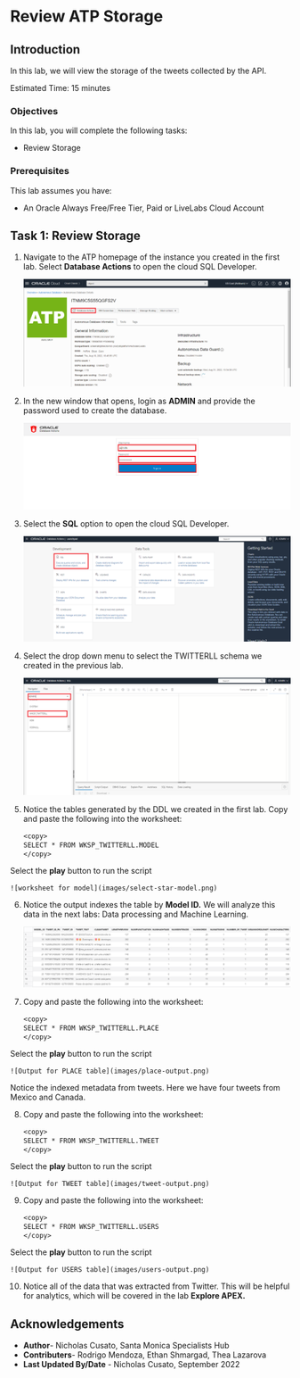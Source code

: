 # Review ATP Storage

## Introduction

In this lab, we will view the storage of the tweets collected by the API.

Estimated Time: 15 minutes


### Objectives

In this lab, you will complete the following tasks:

- Review Storage
  
### Prerequisites

This lab assumes you have:
- An Oracle Always Free/Free Tier, Paid or LiveLabs Cloud Account

## Task 1: Review Storage

1. Navigate to the ATP homepage of the instance you created in the first lab. Select **Database Actions** to open the cloud SQL Developer.

    ![Menu option for DB Actions](images/db-actions.png) 

2. In the new window that opens, login as **ADMIN** and provide the password used to create the database.

    ![Login page for ATP DB Actions](images/login.png) 

3. Select the **SQL** option to open the cloud SQL Developer. 

    ![Update model details](images/sql-page.png) 

4. Select the drop down menu to select the TWITTERLL schema we created in the previous lab.

    ![Menu options for schema](images/wksp-twitterll.png) 

5. Notice the tables generated by the DDL we created in the first lab. Copy and paste the following into the worksheet:

    ```
    <copy>
    SELECT * FROM WKSP_TWITTERLL.MODEL
    </copy>
    ```
Select the **play** button to run the script

    ![worksheet for model](images/select-star-model.png)

6. Notice the output indexes the table by **Model ID.** We will analyze this data in the next labs: Data processing and Machine Learning.

    ![Model table output](images/model-output.png)

7. Copy and paste the following into the worksheet:

    ```
    <copy>
    SELECT * FROM WKSP_TWITTERLL.PLACE
    </copy>
    ```
Select the **play** button to run the script

    ![Output for PLACE table](images/place-output.png)

Notice the indexed metadata from tweets. Here we have four tweets from Mexico and Canada.

8. Copy and paste the following into the worksheet:

    ```
    <copy>
    SELECT * FROM WKSP_TWITTERLL.TWEET
    </copy>
    ```
Select the **play** button to run the script

    ![Output for TWEET table](images/tweet-output.png)

9. Copy and paste the following into the worksheet:

    ```
    <copy>
    SELECT * FROM WKSP_TWITTERLL.USERS
    </copy>
    ```
Select the **play** button to run the script

    ![Output for USERS table](images/users-output.png)

10. Notice all of the data that was extracted from Twitter. This will be helpful for analytics, which will be covered in the lab **Explore APEX.**

## Acknowledgements

- **Author**- Nicholas Cusato, Santa Monica Specialists Hub
- **Contributers**- Rodrigo Mendoza, Ethan Shmargad, Thea Lazarova
- **Last Updated By/Date** - Nicholas Cusato, September 2022